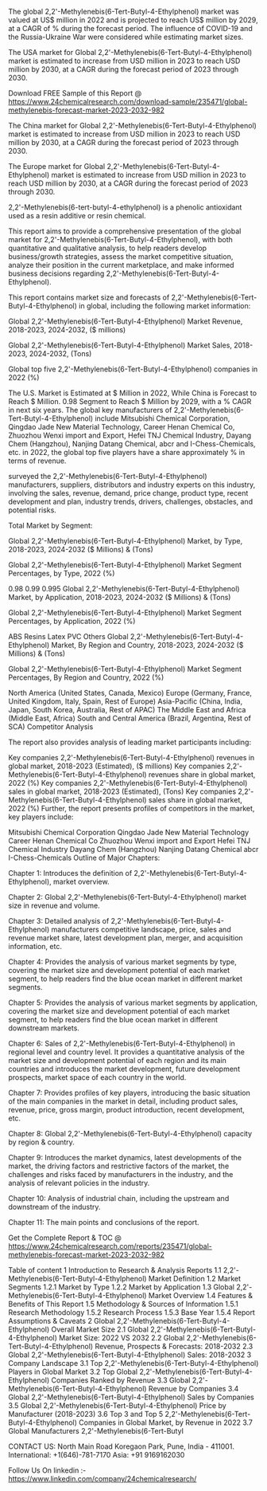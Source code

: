 The global 2,2'-Methylenebis(6-Tert-Butyl-4-Ethylphenol) market was valued at US$ million in 2022 and is projected to reach US$ million by 2029, at a CAGR of % during the forecast period. The influence of COVID-19 and the Russia-Ukraine War were considered while estimating market sizes.

The USA market for Global 2,2'-Methylenebis(6-Tert-Butyl-4-Ethylphenol) market is estimated to increase from USD million in 2023 to reach USD million by 2030, at a CAGR during the forecast period of 2023 through 2030.

Download FREE Sample of this Report @ https://www.24chemicalresearch.com/download-sample/235471/global-methylenebis-forecast-market-2023-2032-982

The China market for Global 2,2'-Methylenebis(6-Tert-Butyl-4-Ethylphenol) market is estimated to increase from USD million in 2023 to reach USD million by 2030, at a CAGR during the forecast period of 2023 through 2030.

The Europe market for Global 2,2'-Methylenebis(6-Tert-Butyl-4-Ethylphenol) market is estimated to increase from USD million in 2023 to reach USD million by 2030, at a CAGR during the forecast period of 2023 through 2030.

2,2'-Methylenebis(6-tert-butyl-4-ethylphenol) is a phenolic antioxidant used as a resin additive or resin chemical.

This report aims to provide a comprehensive presentation of the global market for 2,2'-Methylenebis(6-Tert-Butyl-4-Ethylphenol), with both quantitative and qualitative analysis, to help readers develop business/growth strategies, assess the market competitive situation, analyze their position in the current marketplace, and make informed business decisions regarding 2,2'-Methylenebis(6-Tert-Butyl-4-Ethylphenol).

This report contains market size and forecasts of 2,2'-Methylenebis(6-Tert-Butyl-4-Ethylphenol) in global, including the following market information:

Global 2,2'-Methylenebis(6-Tert-Butyl-4-Ethylphenol) Market Revenue, 2018-2023, 2024-2032, ($ millions)

Global 2,2'-Methylenebis(6-Tert-Butyl-4-Ethylphenol) Market Sales, 2018-2023, 2024-2032, (Tons)

Global top five 2,2'-Methylenebis(6-Tert-Butyl-4-Ethylphenol) companies in 2022 (%)

The U.S. Market is Estimated at $ Million in 2022, While China is Forecast to Reach $ Million.
0.98 Segment to Reach $ Million by 2029, with a % CAGR in next six years.
The global key manufacturers of 2,2'-Methylenebis(6-Tert-Butyl-4-Ethylphenol) include Mitsubishi Chemical Corporation, Qingdao Jade New Material Technology, Career Henan Chemical Co, Zhuozhou Wenxi import and Export, Hefei TNJ Chemical Industry, Dayang Chem (Hangzhou), Nanjing Datang Chemical, abcr and I-Chess-Chemicals, etc. in 2022, the global top five players have a share approximately % in terms of revenue.

surveyed the 2,2'-Methylenebis(6-Tert-Butyl-4-Ethylphenol) manufacturers, suppliers, distributors and industry experts on this industry, involving the sales, revenue, demand, price change, product type, recent development and plan, industry trends, drivers, challenges, obstacles, and potential risks.

Total Market by Segment:

Global 2,2'-Methylenebis(6-Tert-Butyl-4-Ethylphenol) Market, by Type, 2018-2023, 2024-2032 ($ Millions) & (Tons)

Global 2,2'-Methylenebis(6-Tert-Butyl-4-Ethylphenol) Market Segment Percentages, by Type, 2022 (%)

0.98
0.99
0.995
Global 2,2'-Methylenebis(6-Tert-Butyl-4-Ethylphenol) Market, by Application, 2018-2023, 2024-2032 ($ Millions) & (Tons)

Global 2,2'-Methylenebis(6-Tert-Butyl-4-Ethylphenol) Market Segment Percentages, by Application, 2022 (%)

ABS Resins
Latex
PVC
Others
Global 2,2'-Methylenebis(6-Tert-Butyl-4-Ethylphenol) Market, By Region and Country, 2018-2023, 2024-2032 ($ Millions) & (Tons)

Global 2,2'-Methylenebis(6-Tert-Butyl-4-Ethylphenol) Market Segment Percentages, By Region and Country, 2022 (%)

North America (United States, Canada, Mexico)
Europe (Germany, France, United Kingdom, Italy, Spain, Rest of Europe)
Asia-Pacific (China, India, Japan, South Korea, Australia, Rest of APAC)
The Middle East and Africa (Middle East, Africa)
South and Central America (Brazil, Argentina, Rest of SCA)
Competitor Analysis

The report also provides analysis of leading market participants including:

Key companies 2,2'-Methylenebis(6-Tert-Butyl-4-Ethylphenol) revenues in global market, 2018-2023 (Estimated), ($ millions)
Key companies 2,2'-Methylenebis(6-Tert-Butyl-4-Ethylphenol) revenues share in global market, 2022 (%)
Key companies 2,2'-Methylenebis(6-Tert-Butyl-4-Ethylphenol) sales in global market, 2018-2023 (Estimated), (Tons)
Key companies 2,2'-Methylenebis(6-Tert-Butyl-4-Ethylphenol) sales share in global market, 2022 (%)
Further, the report presents profiles of competitors in the market, key players include:

Mitsubishi Chemical Corporation
Qingdao Jade New Material Technology
Career Henan Chemical Co
Zhuozhou Wenxi import and Export
Hefei TNJ Chemical Industry
Dayang Chem (Hangzhou)
Nanjing Datang Chemical
abcr
I-Chess-Chemicals
Outline of Major Chapters:

Chapter 1: Introduces the definition of 2,2'-Methylenebis(6-Tert-Butyl-4-Ethylphenol), market overview.

Chapter 2: Global 2,2'-Methylenebis(6-Tert-Butyl-4-Ethylphenol) market size in revenue and volume.

Chapter 3: Detailed analysis of 2,2'-Methylenebis(6-Tert-Butyl-4-Ethylphenol) manufacturers competitive landscape, price, sales and revenue market share, latest development plan, merger, and acquisition information, etc.

Chapter 4: Provides the analysis of various market segments by type, covering the market size and development potential of each market segment, to help readers find the blue ocean market in different market segments.

Chapter 5: Provides the analysis of various market segments by application, covering the market size and development potential of each market segment, to help readers find the blue ocean market in different downstream markets.

Chapter 6: Sales of 2,2'-Methylenebis(6-Tert-Butyl-4-Ethylphenol) in regional level and country level. It provides a quantitative analysis of the market size and development potential of each region and its main countries and introduces the market development, future development prospects, market space of each country in the world.

Chapter 7: Provides profiles of key players, introducing the basic situation of the main companies in the market in detail, including product sales, revenue, price, gross margin, product introduction, recent development, etc.

Chapter 8: Global 2,2'-Methylenebis(6-Tert-Butyl-4-Ethylphenol) capacity by region & country.

Chapter 9: Introduces the market dynamics, latest developments of the market, the driving factors and restrictive factors of the market, the challenges and risks faced by manufacturers in the industry, and the analysis of relevant policies in the industry.

Chapter 10: Analysis of industrial chain, including the upstream and downstream of the industry.

Chapter 11: The main points and conclusions of the report.

Get the Complete Report & TOC @ https://www.24chemicalresearch.com/reports/235471/global-methylenebis-forecast-market-2023-2032-982

Table of content
1 Introduction to Research & Analysis Reports
1.1 2,2'-Methylenebis(6-Tert-Butyl-4-Ethylphenol) Market Definition
1.2 Market Segments
1.2.1 Market by Type
1.2.2 Market by Application
1.3 Global 2,2'-Methylenebis(6-Tert-Butyl-4-Ethylphenol) Market Overview
1.4 Features & Benefits of This Report
1.5 Methodology & Sources of Information
1.5.1 Research Methodology
1.5.2 Research Process
1.5.3 Base Year
1.5.4 Report Assumptions & Caveats
2 Global 2,2'-Methylenebis(6-Tert-Butyl-4-Ethylphenol) Overall Market Size
2.1 Global 2,2'-Methylenebis(6-Tert-Butyl-4-Ethylphenol) Market Size: 2022 VS 2032
2.2 Global 2,2'-Methylenebis(6-Tert-Butyl-4-Ethylphenol) Revenue, Prospects & Forecasts: 2018-2032
2.3 Global 2,2'-Methylenebis(6-Tert-Butyl-4-Ethylphenol) Sales: 2018-2032
3 Company Landscape
3.1 Top 2,2'-Methylenebis(6-Tert-Butyl-4-Ethylphenol) Players in Global Market
3.2 Top Global 2,2'-Methylenebis(6-Tert-Butyl-4-Ethylphenol) Companies Ranked by Revenue
3.3 Global 2,2'-Methylenebis(6-Tert-Butyl-4-Ethylphenol) Revenue by Companies
3.4 Global 2,2'-Methylenebis(6-Tert-Butyl-4-Ethylphenol) Sales by Companies
3.5 Global 2,2'-Methylenebis(6-Tert-Butyl-4-Ethylphenol) Price by Manufacturer (2018-2023)
3.6 Top 3 and Top 5 2,2'-Methylenebis(6-Tert-Butyl-4-Ethylphenol) Companies in Global Market, by Revenue in 2022
3.7 Global Manufacturers 2,2'-Methylenebis(6-Tert-Butyl

CONTACT US:
North Main Road Koregaon Park, Pune, India - 411001.
International: +1(646)-781-7170
Asia: +91 9169162030

Follow Us On linkedin :- https://www.linkedin.com/company/24chemicalresearch/
